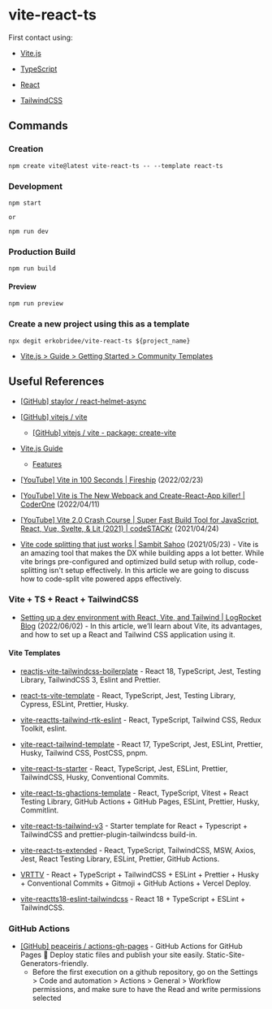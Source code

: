 # vite-react-ts

First contact using:

- [Vite.js](https://vitejs.dev/)

- [TypeScript](https://www.typescriptlang.org/)

- [React](https://reactjs.org/)

- [TailwindCSS](https://tailwindcss.com/)

## Commands

### Creation

```
npm create vite@latest vite-react-ts -- --template react-ts
```

### Development

```
npm start

or

npm run dev
```

### Production Build

```
npm run build
```

#### Preview

```
npm run preview
```

### Create a new project using this as a template

```
npx degit erkobridee/vite-react-ts ${project_name}
```

- [Vite.js > Guide > Getting Started > Community Templates](https://vitejs.dev/guide/#community-templates)

## Useful References

- [[GitHub] staylor / react-helmet-async](https://github.com/staylor/react-helmet-async)

- [[GitHub] vitejs / vite](https://github.com/vitejs/vite)
  - [[GitHub] vitejs / vite - package: create-vite](https://github.com/vitejs/vite/tree/main/packages/create-vite)

- [Vite.js Guide](https://vitejs.dev/guide/)
  - [Features](https://vitejs.dev/guide/features.html)

- [[YouTube] Vite in 100 Seconds | Fireship](https://www.youtube.com/watch?v=KCrXgy8qtjM) (2022/02/23)

- [[YouTube] Vite is The New Webpack and Create-React-App killer! | CoderOne](https://www.youtube.com/watch?v=9OmnmouE6tw) (2022/04/11)

- [[YouTube] Vite 2.0 Crash Course | Super Fast Build Tool for JavaScript, React, Vue, Svelte, & Lit (2021) | codeSTACKr](https://www.youtube.com/watch?v=LQQ3CR2JTX8) (2021/04/24)

- [Vite code splitting that just works | Sambit Sahoo](https://sambitsahoo.com/blog/vite-code-splitting-that-works.html) (2021/05/23) - Vite is an amazing tool that makes the DX while building apps a lot better. While vite brings pre-configured and optimized build setup with rollup, code-splitting isn't setup effectively. In this article we are going to discuss how to code-split vite powered apps effectively.

### Vite + TS + React + TailwindCSS

- [Setting up a dev environment with React, Vite, and Tailwind | LogRocket Blog](https://blog.logrocket.com/setting-up-dev-environment-react-vite-tailwind/) (2022/06/02) - In this article, we’ll learn about Vite, its advantages, and how to set up a React and Tailwind CSS application using it.

#### Vite Templates

- [reactjs-vite-tailwindcss-boilerplate](https://github.com/joaopaulomoraes/reactjs-vite-tailwindcss-boilerplate) - React 18, TypeScript, Jest, Testing Library, TailwindCSS 3, Eslint and Prettier.

- [react-ts-vite-template](https://github.com/fabien-ml/react-ts-vite-template) - React, TypeScript, Jest, Testing Library, Cypress, ESLint, Prettier, Husky.

- [vite-reactts-tailwind-rtk-eslint](https://github.com/IsaiaPhiliph/vite-reactts-tailwind-rtk-eslint) - React, TypeScript, Tailwind CSS, Redux Toolkit, eslint.

- [vite-react-tailwind-template](https://github.com/Innei/vite-react-tailwind-template) - React 17, TypeScript, Jest, ESLint, Prettier, Husky, Tailwind CSS, PostCSS, pnpm.

- [vite-react-ts-starter](https://github.com/uchihamalolan/vite-react-ts) - React, TypeScript, Jest, ESLint, Prettier, TailwindCSS, Husky, Conventional Commits.

- [vite-react-ts-ghactions-template](https://github.com/pchmn/vite-react-ts-ghactions-template) - React, TypeScript, Vitest + React Testing Library, GitHub Actions + GitHub Pages, ESLint, Prettier, Husky, Commitlint.

- [vite-react-ts-tailwind-v3](https://github.com/huibizhang/template-vite-react-ts-tailwind-v3) - Starter template for React + Typescript + TailwindCSS and prettier-plugin-tailwindcss build-in.

- [vite-react-ts-extended](https://github.com/laststance/vite-react-ts-extended) - React, TypeScript, TailwindCSS, MSW, Axios, Jest, React Testing Library, ESLint, Prettier, GitHub Actions.

- [VRTTV](https://github.com/Drumpy/vrttv-boilerplate) - React + TypeScript + TailwindCSS + ESLint + Prettier + Husky + Conventional Commits + Gitmoji + GitHub Actions + Vercel Deploy.

- [vite-reactts18-eslint-tailwindcss](https://github.com/dserranoc/vite-reactts18-eslint-tailwindcss) - React 18 + TypeScript + ESLint + TailwindCSS.

### GitHub Actions

- [[GitHub] peaceiris / actions-gh-pages](https://github.com/peaceiris/actions-gh-pages) - GitHub Actions for GitHub Pages 🚀 Deploy static files and publish your site easily. Static-Site-Generators-friendly.
  - Before the first execution on a github repository, go on the Settings > Code and automation > Actions > General > Workflow permissions, and make sure to have the Read and write permissions selected
